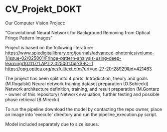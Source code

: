 # CV_Projekt_DOKT

Our Computer Vision Project:

"Convolutional Neural Network for Background Removing from Optical Fringe Pattern Images"

Project is based on the following literature:
https://www.spiedigitallibrary.org/journals/advanced-photonics/volume-1/issue-02/025001/Fringe-pattern-analysis-using-deep-learning/10.1117/1.AP.1.2.025001.full?SSO=1
https://opg.optica.org/oe/fulltext.cfm?uri=oe-27-20-28929&id=421463

The project has been split into 4 parts: 
Introduction, theory and goals (M.Rogalski)
Neural network training dataset preparation (O.Sobiecki)
Network architecture definition, training, and result preparation (M.Gontarz - owner of this repository)
Network evaluation, further testing and possible phase retrieval (B.Mirecki)


To run the pipeline download the model by contacting the repo owner, place an image into 'execute' directory and run the pipeline_execution.py script.

Model included separately due to size issues.
